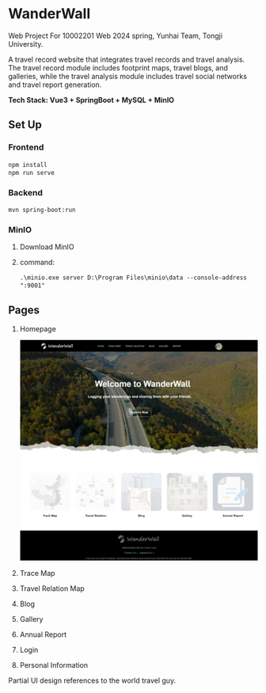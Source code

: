 # WanderWall

Web Project For 10002201 Web 2024 spring, Yunhai Team, Tongji University.

A travel record website that integrates travel records and travel analysis. The travel record module includes footprint maps, travel blogs, and galleries, while the travel analysis module includes travel social networks and travel report generation.

**Tech Stack: Vue3 + SpringBoot + MySQL + MinIO**

## Set Up

### Frontend

```
npm install
npm run serve
```

### Backend

```
mvn spring-boot:run
```

### MinIO

1. Download MinIO

2. command:

   ```
   .\minio.exe server D:\Program Files\minio\data --console-address ":9001"
   ```

## Pages

1. Homepage

   <img src="https://github.com/rulihongran/WanderWall/blob/main/image/home1.png" alt="Example Image" width="500">

   <img src="https://github.com/rulihongran/WanderWall/blob/main/image/home2.png" alt="Example Image" width="500">

2. Trace Map

3. Travel Relation Map

4. Blog

5. Gallery

6. Annual Report

7. Login

8. Personal Information

Partial UI design references to the world travel guy.
